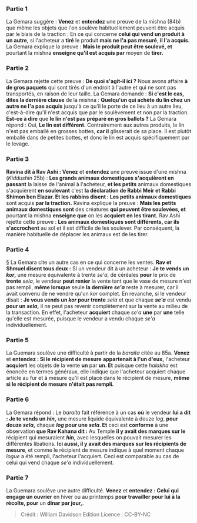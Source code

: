 
### Partie 1
La Gemara suggère : <b>Venez</b> et <b>entendez</b> une preuve de la mishna (84b) que même les objets que l'on soulève habituellement peuvent être acquis par le biais de la traction : En ce qui concerne <b>celui qui vend un produit à un autre,</b> si l'acheteur a <b>tiré</b> le produit <b>mais ne l'a pas mesuré</b>, <b>il l'a acquis</b>. La Gemara explique la preuve : <b>Mais le produit peut être soulevé, et</b> pourtant la mishna <b>enseigne qu'il est acquis par</b> moyen de <b>tirer.</b>

### Partie 2
La Gemara rejette cette preuve : <b>De quoi s'agit-il ici ?</b> Nous avons affaire <b>à de gros paquets</b> qui sont tirés d'un endroit à l'autre et qui ne sont pas transportés, en raison de leur taille. La Gemara demande : <b>Si c'est le cas, dites la dernière clause</b> de la mishna : <b>Quelqu'un qui achète du lin chez un autre ne l'a pas acquis</b> jusqu'à ce qu'il le porte de ce lieu à un autre lieu,</b> c'est-à-dire qu'il n'est acquis que par le soulèvement et non par la traction. <b>Est-ce à dire</b> que <b>le lin n'est pas préparé en gros ballots ?</b> La Gemara répond : Oui, <b>Le lin est différent.</b> Contrairement aux autres produits, le lin n'est pas emballé en grosses bottes, <b>car il</b> glisserait</b> de sa place. Il est plutôt emballé dans de petites bottes, et donc le lin est acquis spécifiquement par le levage.

### Partie 3
<b>Ravina dit à Rav Ashi : Venez</b> et <b>entendez</b> une preuve issue d'une mishna (<i>Kiddushin</i> 25b) : <b>Les grands animaux domestiques s'acquièrent en passant</b> la laisse de l'animal à l'acheteur, <b>et les petits</b> animaux domestiques s'acquièrent <b>en soulevant</b> c'est <b>la déclaration de Rabbi Meir et Rabbi Shimon ben Elazar. Et les rabbins disent : Les petits animaux domestiques</b> sont acquis <b>par la traction.</b> Ravina explique la preuve : <b>Mais les petits animaux domestiques sont</b> des créatures <b>qui peuvent être soulevées, et</b> pourtant la mishna <b>enseigne que</b> on les <b>acquiert</b> <b>en les tirant.</b> Rav Ashi rejette cette preuve : <b>Les animaux domestiqués sont différents, car ils s'accrochent</b> au sol et il est difficile de les soulever. Par conséquent, la manière habituelle de déplacer les animaux est de les tirer.

### Partie 4
§ La Gemara cite un autre cas en ce qui concerne les ventes. <b>Rav et Shmuel disent tous deux :</b> Si un vendeur dit à un acheteur : <b>Je te vends un <i>kor</i>,</b> une mesure équivalente à trente <i>se'a</i>, de céréales <b>pour</b> le prix de <b>trente</b> <i>sela</i>, le vendeur <b>peut renier</b> la vente tant que le vase de mesure n'est pas rempli, <b>même lorsque</b> seule <b>la dernière <i>se'a</i></b> reste à mesurer, car il avait convenu de ne vendre qu'un <i>kor</i> complet. En revanche, si le vendeur disait : <b>Je vous vends un <i>kor</i> pour trente</b> <i>sela</i> et que chaque <b><i>se'a</i></b> est vendu <b>pour un <i>sela</i>,</b> il ne peut pas revenir complètement sur la vente au milieu de la transaction. En effet, l'acheteur <b>acquiert</b> chaque <i>se'a</i> <b>une</b> par <b>une</b> telle qu'elle est mesurée, puisque le vendeur a vendu chaque <i>se'a</i> individuellement.

### Partie 5
La Guemara soulève une difficulté à partir de la <i>baraita</i> citée au 85a. <b>Venez</b> et <b>entendez : Si le récipient de mesure</b> <b>appartenait à l'un d'eux,</b> l'acheteur <b>acquiert</b> les objets de la vente <b>un</b> par <b>un. Et</b> puisque cette <i>halakha</i> est énoncée en termes généraux, elle indique que l'acheteur acquiert chaque article au fur et à mesure qu'il est placé dans le récipient de mesure, <b>même si le récipient de mesure</b> <b>n'était pas rempli.</b>

### Partie 6
La Gemara répond : Le <i>baraita</i> fait référence à un cas <b>où</b> le vendeur <b>lui a dit : Je te vends un <i>hin</i>,</b> une mesure liquide équivalente à douze <i>log</i>, <b>pour douze <i>sela</i>,</b> chaque <b><i>log</i> pour une <i>sela</i>. Et</b> ceci est <b>conforme</b> à une observation <b>que Rav Kahana dit :</b> Au Temple <b>il y avait des marques sur le</b> récipient qui mesuraient <b><i>hin</i>,</b> avec lesquelles on pouvait mesurer les différentes libations. <b>Ici aussi, il y avait des marques sur les récipients de mesure</b>, et comme le récipient de mesure indique à quel moment chaque <i>logue</i> a été rempli, l'acheteur l'acquiert. Ceci est comparable au cas de celui qui vend chaque <i>se'a</i> individuellement.

### Partie 7
La Guemara soulève une autre difficulté. <b>Venez</b> et <b>entendez : Celui qui engage un ouvrier</b> en hiver ou au printemps <b>pour travailler pour lui à la récolte, pour</b> un <b>dinar par jour,</b>.

>Crédit : William Davidson Edition
>Licence : CC-BY-NC